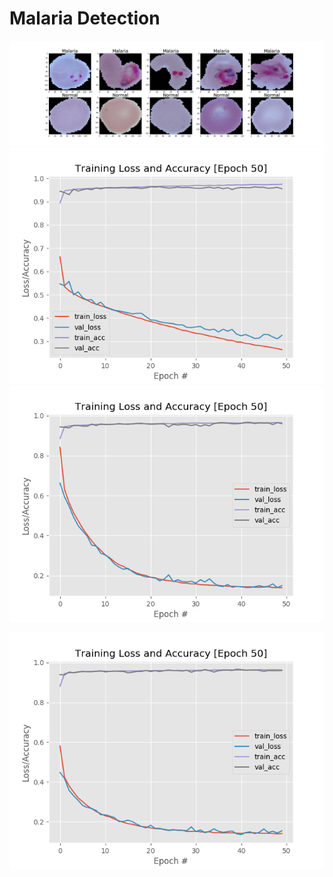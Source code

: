 # Malaria Detection 

![This is how malaria looks like](https://github.com/jjpd777/malaria-detection/blob/master/showcase_plot.png)
![First experiment](https://github.com/jjpd777/malaria-detection/blob/master/output/experiment-1/monitor.png)
![Second experiment](https://github.com/jjpd777/malaria-detection/blob/master/output/experiment-2/monitor.png)

![Third Experiment](https://github.com/jjpd777/malaria-detection/blob/master/output/experiment-3/monitor.png)
